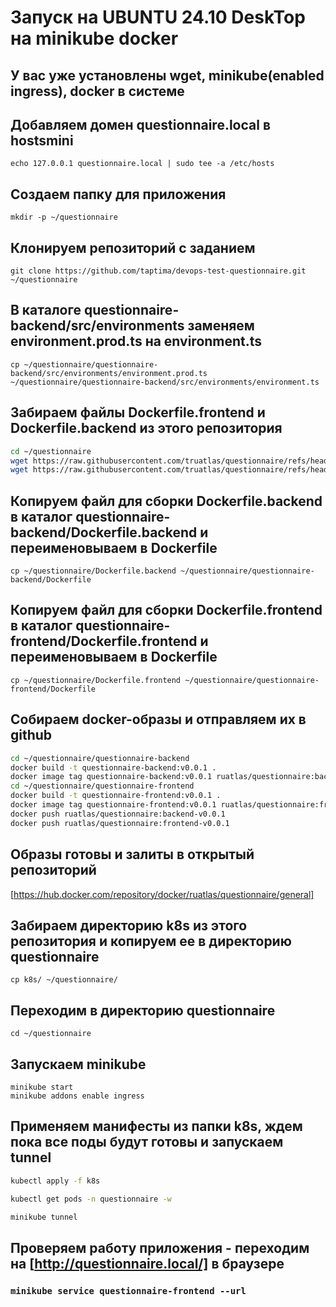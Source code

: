 # Запуск на UBUNTU 24.10 DeskTop на minikube docker

## У вас уже установлены wget, minikube(enabled ingress), docker в системе

## Добавляем домен questionnaire.local в hostsmini

`echo 127.0.0.1 questionnaire.local | sudo tee -a /etc/hosts`

## Создаем папку для приложения

`mkdir -p ~/questionnaire`

## Клонируем репозиторий с заданием

`git clone https://github.com/taptima/devops-test-questionnaire.git ~/questionnaire`

## В каталоге questionnaire-backend/src/environments заменяем environment.prod.ts на environment.ts

`cp ~/questionnaire/questionnaire-backend/src/environments/environment.prod.ts ~/questionnaire/questionnaire-backend/src/environments/environment.ts`

## Забираем файлы Dockerfile.frontend и Dockerfile.backend из этого репозитория

```bash
cd ~/questionnaire
wget https://raw.githubusercontent.com/truatlas/questionnaire/refs/heads/main/Dockerfile.backend
wget https://raw.githubusercontent.com/truatlas/questionnaire/refs/heads/main/Dockerfile.frontend
```

## Копируем файл для сборки Dockerfile.backend в каталог questionnaire-backend/Dockerfile.backend и переименовываем в Dockerfile

`cp ~/questionnaire/Dockerfile.backend ~/questionnaire/questionnaire-backend/Dockerfile`

## Копируем файл для сборки Dockerfile.frontend в каталог questionnaire-frontend/Dockerfile.frontend и переименовываем в Dockerfile

`cp ~/questionnaire/Dockerfile.frontend ~/questionnaire/questionnaire-frontend/Dockerfile`

## Собираем docker-образы и отправляем их в github

```bash
cd ~/questionnaire/questionnaire-backend
docker build -t questionnaire-backend:v0.0.1 .
docker image tag questionnaire-backend:v0.0.1 ruatlas/questionnaire:backend-v0.0.1
cd ~/questionnaire/questionnaire-frontend
docker build -t questionnaire-frontend:v0.0.1 .
docker image tag questionnaire-frontend:v0.0.1 ruatlas/questionnaire:frontend-v0.0.1
docker push ruatlas/questionnaire:backend-v0.0.1
docker push ruatlas/questionnaire:frontend-v0.0.1
```

## Образы готовы и залиты в открытый репозиторий

[https://hub.docker.com/repository/docker/ruatlas/questionnaire/general]

## Забираем директорию k8s из этого репозитория и копируем ее в директорию questionnaire

`cp k8s/ ~/questionnaire/`

## Переходим в директорию questionnaire

`cd ~/questionnaire`

## Запускаем minikube

```bashc
minikube start
minikube addons enable ingress
```

## Применяем манифесты из папки k8s, ждем пока все поды будут готовы и запускаем tunnel

```bash
kubectl apply -f k8s

kubectl get pods -n questionnaire -w

minikube tunnel
```

## Проверяем работу приложения - переходим на [http://questionnaire.local/] в браузере

### `minikube service questionnaire-frontend --url`
